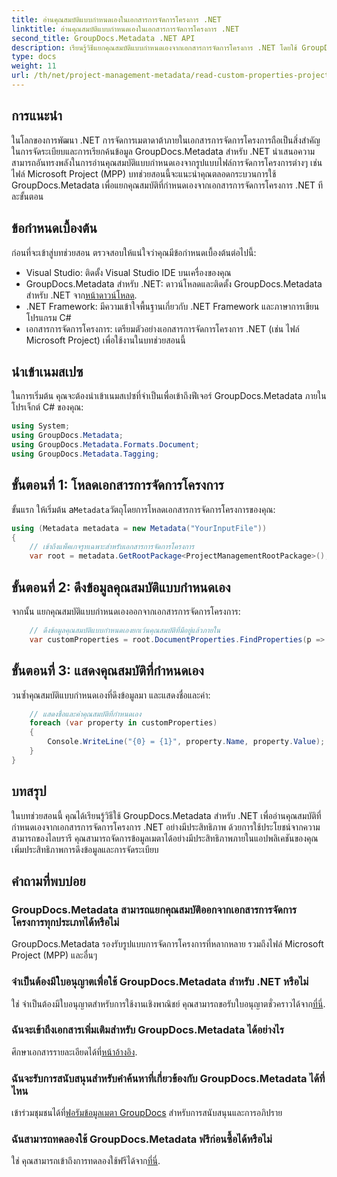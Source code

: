 ```yaml
---
title: อ่านคุณสมบัติแบบกำหนดเองในเอกสารการจัดการโครงการ .NET
linktitle: อ่านคุณสมบัติแบบกำหนดเองในเอกสารการจัดการโครงการ .NET
second_title: GroupDocs.Metadata .NET API
description: เรียนรู้วิธีแยกคุณสมบัติแบบกำหนดเองจากเอกสารการจัดการโครงการ .NET โดยใช้ GroupDocs.Metadata สำหรับ .NET ปรับปรุงการจัดการข้อมูลเมตาของคุณ
type: docs
weight: 11
url: /th/net/project-management-metadata/read-custom-properties-project-management-documents/
---
```

## การแนะนำ
ในโลกของการพัฒนา .NET การจัดการเมตาดาต้าภายในเอกสารการจัดการโครงการถือเป็นสิ่งสำคัญในการจัดระเบียบและการเรียกค้นข้อมูล GroupDocs.Metadata สำหรับ .NET นำเสนอความสามารถอันทรงพลังในการอ่านคุณสมบัติแบบกำหนดเองจากรูปแบบไฟล์การจัดการโครงการต่างๆ เช่น ไฟล์ Microsoft Project (MPP) บทช่วยสอนนี้จะแนะนำคุณตลอดกระบวนการใช้ GroupDocs.Metadata เพื่อแยกคุณสมบัติที่กำหนดเองจากเอกสารการจัดการโครงการ .NET ทีละขั้นตอน
## ข้อกำหนดเบื้องต้น
ก่อนที่จะเข้าสู่บทช่วยสอน ตรวจสอบให้แน่ใจว่าคุณมีข้อกำหนดเบื้องต้นต่อไปนี้:
- Visual Studio: ติดตั้ง Visual Studio IDE บนเครื่องของคุณ
-  GroupDocs.Metadata สำหรับ .NET: ดาวน์โหลดและติดตั้ง GroupDocs.Metadata สำหรับ .NET จาก[หน้าดาวน์โหลด](https://releases.groupdocs.com/metadata/net/).
- .NET Framework: มีความเข้าใจพื้นฐานเกี่ยวกับ .NET Framework และภาษาการเขียนโปรแกรม C#
- เอกสารการจัดการโครงการ: เตรียมตัวอย่างเอกสารการจัดการโครงการ .NET (เช่น ไฟล์ Microsoft Project) เพื่อใช้งานในบทช่วยสอนนี้

## นำเข้าเนมสเปซ
ในการเริ่มต้น คุณจะต้องนำเข้าเนมสเปซที่จำเป็นเพื่อเข้าถึงฟีเจอร์ GroupDocs.Metadata ภายในโปรเจ็กต์ C# ของคุณ:
```csharp
using System;
using GroupDocs.Metadata;
using GroupDocs.Metadata.Formats.Document;
using GroupDocs.Metadata.Tagging;
```
## ขั้นตอนที่ 1: โหลดเอกสารการจัดการโครงการ
 ขั้นแรก ให้เริ่มต้น a`Metadata`วัตถุโดยการโหลดเอกสารการจัดการโครงการของคุณ:
```csharp
using (Metadata metadata = new Metadata("YourInputFile"))
{
    // เข้าถึงแพ็คเกจรูทเฉพาะสำหรับเอกสารการจัดการโครงการ
    var root = metadata.GetRootPackage<ProjectManagementRootPackage>();
```
## ขั้นตอนที่ 2: ดึงข้อมูลคุณสมบัติแบบกำหนดเอง
จากนั้น แยกคุณสมบัติแบบกำหนดเองออกจากเอกสารการจัดการโครงการ:
```csharp
    // ดึงข้อมูลคุณสมบัติแบบกำหนดเองยกเว้นคุณสมบัติที่มีอยู่แล้วภายใน
    var customProperties = root.DocumentProperties.FindProperties(p => !p.Tags.Contains(Tags.Document.BuiltIn));
```
## ขั้นตอนที่ 3: แสดงคุณสมบัติที่กำหนดเอง
วนซ้ำคุณสมบัติแบบกำหนดเองที่ดึงข้อมูลมา และแสดงชื่อและค่า:
```csharp
    // แสดงชื่อและค่าคุณสมบัติที่กำหนดเอง
    foreach (var property in customProperties)
    {
        Console.WriteLine("{0} = {1}", property.Name, property.Value);
    }
}
```

## บทสรุป
ในบทช่วยสอนนี้ คุณได้เรียนรู้วิธีใช้ GroupDocs.Metadata สำหรับ .NET เพื่ออ่านคุณสมบัติที่กำหนดเองจากเอกสารการจัดการโครงการ .NET อย่างมีประสิทธิภาพ ด้วยการใช้ประโยชน์จากความสามารถของไลบรารี คุณสามารถจัดการข้อมูลเมตาได้อย่างมีประสิทธิภาพภายในแอปพลิเคชันของคุณ เพิ่มประสิทธิภาพการดึงข้อมูลและการจัดระเบียบ

## คำถามที่พบบ่อย
### GroupDocs.Metadata สามารถแยกคุณสมบัติออกจากเอกสารการจัดการโครงการทุกประเภทได้หรือไม่
GroupDocs.Metadata รองรับรูปแบบการจัดการโครงการที่หลากหลาย รวมถึงไฟล์ Microsoft Project (MPP) และอื่นๆ
### จำเป็นต้องมีใบอนุญาตเพื่อใช้ GroupDocs.Metadata สำหรับ .NET หรือไม่
 ใช่ จำเป็นต้องมีใบอนุญาตสำหรับการใช้งานเชิงพาณิชย์ คุณสามารถขอรับใบอนุญาตชั่วคราวได้จาก[ที่นี่](https://purchase.groupdocs.com/temporary-license/).
### ฉันจะเข้าถึงเอกสารเพิ่มเติมสำหรับ GroupDocs.Metadata ได้อย่างไร
 ศึกษาเอกสารรายละเอียดได้ที่[หน้าอ้างอิง](https://reference.groupdocs.com/metadata/net/).
### ฉันจะรับการสนับสนุนสำหรับคำค้นหาที่เกี่ยวข้องกับ GroupDocs.Metadata ได้ที่ไหน
 เข้าร่วมชุมชนได้ที่[ฟอรัมข้อมูลเมตา GroupDocs](https://forum.groupdocs.com/c/metadata/14) สำหรับการสนับสนุนและการอภิปราย
### ฉันสามารถทดลองใช้ GroupDocs.Metadata ฟรีก่อนซื้อได้หรือไม่
 ใช่ คุณสามารถเข้าถึงการทดลองใช้ฟรีได้จาก[ที่นี่](https://releases.groupdocs.com/).